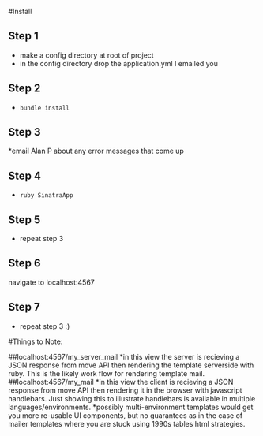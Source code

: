 #Install
## Step 1
* make a config directory at root of project
* in the config directory drop the application.yml I emailed you
## Step 2
* `bundle install`
## Step 3
*email Alan P about any error messages that come up
## Step 4
* `ruby SinatraApp`
## Step 5
* repeat step 3
## Step 6
navigate to localhost:4567
## Step 7
* repeat step 3 :)



#Things to Note:

##localhost:4567/my_server_mail
*in this view the server is recieving a JSON response from move API then rendering the template serverside with ruby. This is the likely work flow for rendering template mail. 
##localhost:4567/my_mail
*in this view the client is recieving a JSON response from move API then rendering it in the browser with javascript handlebars. Just showing this to illustrate handlebars is available in multiple languages/environments.
*possibly multi-environment templates would get you more re-usable UI components, but no guarantees as in the case of mailer templates where you are stuck using 1990s tables html strategies. 

 